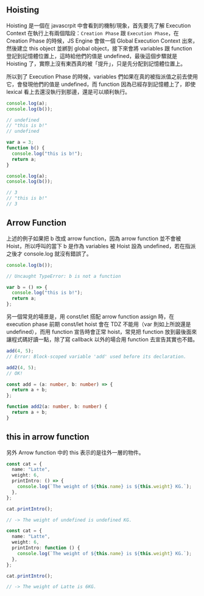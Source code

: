 ---
---

## Hoisting

Hoisting 是一個在 javascrpit 中會看到的機制/現象，首先要先了解 Execution Context 在執行上有兩個階段：`Creation Phase` 跟 `Execution Phase`，在 Creation Phase 的時候，JS Engine 會做一個 Global Execution Context 出來，然後建立 this object 並綁到 global object，接下來會將 variables 跟 function 登記到記憶體位置上，這時給他們的值是 undefined，最後這個步驟就是 Hoisting 了，實際上沒有東西真的被「提升」，只是先分配到記憶體位置上。

所以到了 Execution Phase 的時候，variables 們如果在真的被指派值之前去使用它，會發現他們的值是 undefined，而 function 因為已經存到記憶體上了，即使 lexical 看上去還沒執行到那邊，還是可以順利執行。

```typescript
console.log(a);
console.log(b());

// undefined
// "this is b!"
// undefined

var a = 3;
function b() {
  console.log("this is b!");
  return a;
}

console.log(a);
console.log(b());

// 3
// "this is b!"
// 3
```

## Arrow Function

上述的例子如果把 b 改成 arrow function，因為 arrow function 並不會被 Hoist，所以呼叫的當下 b 是作為 variables 被 Hoist 設為 undefined，若在指派之後才 console.log 就沒有錯誤了。

```typescript
console.log(b());

// Uncaught TypeError: b is not a function

var b = () => {
  console.log("this is b!");
  return a;
};
```

另一個常見的場景是，用 const/let 搭配 arrow function assign 時，在 execution phase 前期 const/let hoist 會在 TDZ 不能用（var 則如上所說還是 undefined），而用 function 宣告時會正常 hoist，常見把 function 放到最後面來讓程式碼好讀一點，除了寫 callback 以外的場合用 function 去宣告其實也不錯。

```typescript
add(4, 5);
// Error: Block-scoped variable 'add' used before its declaration.

add2(4, 5);
// OK!

const add = (a: number, b: number) => {
  return a + b;
};

function add2(a: number, b: number) {
  return a + b;
}
```

## this in arrow function

另外 Arrow function 中的 this 表示的是往外一層的物件。

```typescript
const cat = {
  name: "Latte",
  weight: 6,
  printIntro: () => {
    console.log(`The weight of ${this.name} is ${this.weight} KG.`);
  },
};

cat.printIntro();

// -> The weight of undefined is undefined KG.

const cat = {
  name: "Latte",
  weight: 6,
  printIntro: function () {
    console.log(`The weight of ${this.name} is ${this.weight} KG.`);
  },
};

cat.printIntro();

// -> The weight of Latte is 6KG.
```
